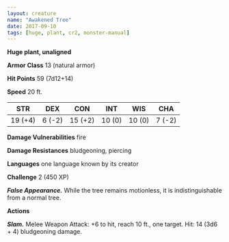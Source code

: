 ```yaml
---
layout: creature
name: "Awakened Tree"
date: 2017-09-10
tags: [huge, plant, cr2, monster-manual]
---
```


**Huge plant, unaligned**

**Armor Class** 13 (natural armor)

**Hit Points** 59 (7d12+14)

**Speed** 20 ft.

|   STR   |   DEX   |   CON   |   INT   |   WIS   |   CHA   |
|:-----:|:-----:|:-----:|:-----:|:-----:|:-----:|
| 19 (+4) | 6 (-2) | 15 (+2) | 10 (0) | 10 (0) | 7 (-2) |

**Damage Vulnerabilities** fire

**Damage Resistances** bludgeoning, piercing

**Languages** one language known by its creator

**Challenge** 2 (450 XP)

***False Appearance.*** While the tree remains motionless, it is indistinguishable from a normal tree.

**Actions**

***Slam.*** Melee Weapon Attack: +6 to hit, reach 10 ft., one target. Hit: 14 (3d6 + 4) bludgeoning damage.

